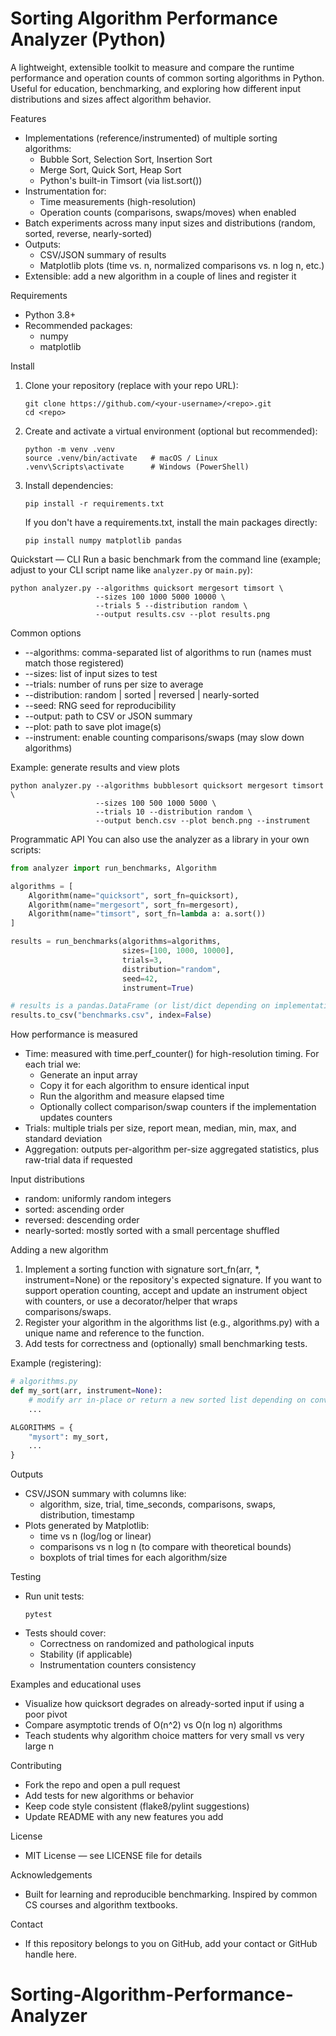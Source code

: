 # Sorting Algorithm Performance Analyzer (Python)

A lightweight, extensible toolkit to measure and compare the runtime performance and operation counts of common sorting algorithms in Python. Useful for education, benchmarking, and exploring how different input distributions and sizes affect algorithm behavior.

Features
- Implementations (reference/instrumented) of multiple sorting algorithms:
  - Bubble Sort, Selection Sort, Insertion Sort
  - Merge Sort, Quick Sort, Heap Sort
  - Python's built-in Timsort (via list.sort())
- Instrumentation for:
  - Time measurements (high-resolution)
  - Operation counts (comparisons, swaps/moves) when enabled
- Batch experiments across many input sizes and distributions (random, sorted, reverse, nearly-sorted)
- Outputs:
  - CSV/JSON summary of results
  - Matplotlib plots (time vs. n, normalized comparisons vs. n log n, etc.)
- Extensible: add a new algorithm in a couple of lines and register it

Requirements
- Python 3.8+
- Recommended packages:
  - numpy
  - matplotlib
  

Install
1. Clone your repository (replace with your repo URL):
   ```
   git clone https://github.com/<your-username>/<repo>.git
   cd <repo>
   ```

2. Create and activate a virtual environment (optional but recommended):
   ```
   python -m venv .venv
   source .venv/bin/activate   # macOS / Linux
   .venv\Scripts\activate      # Windows (PowerShell)
   ```

3. Install dependencies:
   ```
   pip install -r requirements.txt
   ```
   If you don't have a requirements.txt, install the main packages directly:
   ```
   pip install numpy matplotlib pandas
   ```

Quickstart — CLI
Run a basic benchmark from the command line (example; adjust to your CLI script name like `analyzer.py` or `main.py`):
```
python analyzer.py --algorithms quicksort mergesort timsort \
                   --sizes 100 1000 5000 10000 \
                   --trials 5 --distribution random \
                   --output results.csv --plot results.png
```

Common options
- --algorithms: comma-separated list of algorithms to run (names must match those registered)
- --sizes: list of input sizes to test
- --trials: number of runs per size to average
- --distribution: random | sorted | reversed | nearly-sorted
- --seed: RNG seed for reproducibility
- --output: path to CSV or JSON summary
- --plot: path to save plot image(s)
- --instrument: enable counting comparisons/swaps (may slow down algorithms)

Example: generate results and view plots
```
python analyzer.py --algorithms bubblesort quicksort mergesort timsort \
                   --sizes 100 500 1000 5000 \
                   --trials 10 --distribution random \
                   --output bench.csv --plot bench.png --instrument
```

Programmatic API
You can also use the analyzer as a library in your own scripts:

```python
from analyzer import run_benchmarks, Algorithm

algorithms = [
    Algorithm(name="quicksort", sort_fn=quicksort),
    Algorithm(name="mergesort", sort_fn=mergesort),
    Algorithm(name="timsort", sort_fn=lambda a: a.sort())
]

results = run_benchmarks(algorithms=algorithms,
                         sizes=[100, 1000, 10000],
                         trials=3,
                         distribution="random",
                         seed=42,
                         instrument=True)

# results is a pandas.DataFrame (or list/dict depending on implementation)
results.to_csv("benchmarks.csv", index=False)
```

How performance is measured
- Time: measured with time.perf_counter() for high-resolution timing. For each trial we:
  - Generate an input array
  - Copy it for each algorithm to ensure identical input
  - Run the algorithm and measure elapsed time
  - Optionally collect comparison/swap counters if the implementation updates counters
- Trials: multiple trials per size, report mean, median, min, max, and standard deviation
- Aggregation: outputs per-algorithm per-size aggregated statistics, plus raw-trial data if requested

Input distributions
- random: uniformly random integers
- sorted: ascending order
- reversed: descending order
- nearly-sorted: mostly sorted with a small percentage shuffled

Adding a new algorithm
1. Implement a sorting function with signature sort_fn(arr, *, instrument=None) or the repository's expected signature. If you want to support operation counting, accept and update an instrument object with counters, or use a decorator/helper that wraps comparisons/swaps.
2. Register your algorithm in the algorithms list (e.g., algorithms.py) with a unique name and reference to the function.
3. Add tests for correctness and (optionally) small benchmarking tests.

Example (registering):
```python
# algorithms.py
def my_sort(arr, instrument=None):
    # modify arr in-place or return a new sorted list depending on conventions
    ...

ALGORITHMS = {
    "mysort": my_sort,
    ...
}
```

Outputs
- CSV/JSON summary with columns like:
  - algorithm, size, trial, time_seconds, comparisons, swaps, distribution, timestamp
- Plots generated by Matplotlib:
  - time vs n (log/log or linear)
  - comparisons vs n log n (to compare with theoretical bounds)
  - boxplots of trial times for each algorithm/size

Testing
- Run unit tests:
  ```
  pytest
  ```
- Tests should cover:
  - Correctness on randomized and pathological inputs
  - Stability (if applicable)
  - Instrumentation counters consistency

Examples and educational uses
- Visualize how quicksort degrades on already-sorted input if using a poor pivot
- Compare asymptotic trends of O(n^2) vs O(n log n) algorithms
- Teach students why algorithm choice matters for very small vs very large n

Contributing
- Fork the repo and open a pull request
- Add tests for new algorithms or behavior
- Keep code style consistent (flake8/pylint suggestions)
- Update README with any new features you add

License
- MIT License — see LICENSE file for details

Acknowledgements
- Built for learning and reproducible benchmarking. Inspired by common CS courses and algorithm textbooks.

Contact
- If this repository belongs to you on GitHub, add your contact or GitHub handle here.
# Sorting-Algorithm-Performance-Analyzer
